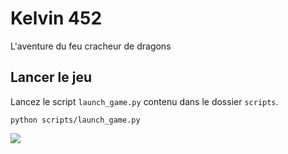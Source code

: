 # Kelvin 452
L'aventure du feu cracheur de dragons

## Lancer le jeu
Lancez le script `launch_game.py` contenu dans le dossier `scripts`.
```shell
python scripts/launch_game.py
```

![](https://i.imgur.com/CG3r3Di.gif)
